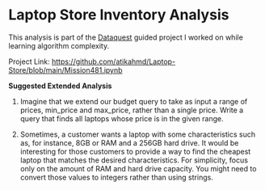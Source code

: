 # Laptop Store Inventory Analysis
 
This analysis is part of the [Dataquest](https://www.dataquest.io/) guided project I worked on while learning algorithm complexity.
 
Project Link: https://github.com/atikahmd/Laptop-Store/blob/main/Mission481.ipynb

**Suggested Extended Analysis**

1. Imagine that we extend our budget query to take as input a range of prices, min_price and max_price, rather than a single price. Write a query that finds all laptops whose price is in the given range.

2. Sometimes, a customer wants a laptop with some characteristics such as, for instance, 8GB or RAM and a 256GB hard drive. It would be interesting for those customers to provide a way to find the cheapest laptop that matches the desired characteristics. For simplicity, focus only on the amount of RAM and hard drive capacity. You might need to convert those values to integers rather than using strings.
